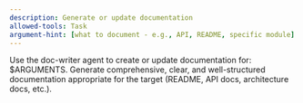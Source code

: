 ```yaml
---
description: Generate or update documentation
allowed-tools: Task
argument-hint: [what to document - e.g., API, README, specific module]
---
```


Use the doc-writer agent to create or update documentation for: $ARGUMENTS. Generate comprehensive, clear, and well-structured documentation appropriate for the target (README, API docs, architecture docs, etc.).